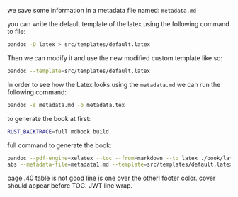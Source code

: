 we save some information in a metadata file named: `metadata.md`

you can write the default template of the latex using the following command to file:

```bash
pandoc -D latex > src/templates/default.latex
```

Then we can modify it and use the new modified custom template like so:

```bash
pandoc --template=src/templates/default.latex
```

In order to see how the Latex looks using the `metadata.md` we can run the following command:

```bash
pandoc -s metadata.md -o metadata.tex
```

to generate the book at first:

```bash
RUST_BACKTRACE=full mdbook build
```

full command to generate the book:

```bash
pandoc --pdf-engine=xelatex --toc --from=markdown --to latex ./book/latex/LightOS\ CSI\ Book.md -o ./book/latex/lb-csi-plugin-deployment-guide-v1.pdf --wrap=none  -V block-headings --preserve-t
abs --metadata-file=metadata1.md --template=src/templates/default.latex --listings --lua-filter ./lua-support-yaml-lang.lua
```


page .40 table is not good line is one over the other!
footer color.
cover should appear before TOC.
JWT line wrap.
